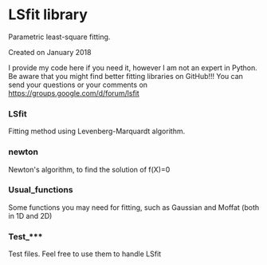 # LSfit library
Parametric least-square fitting.

Created on January 2018

I provide my code here if you need it, however I am not an expert in Python. Be aware that you might find better fitting libraries on GitHub!!! You can send your questions or your comments on https://groups.google.com/d/forum/lsfit

### LSfit
Fitting method using Levenberg-Marquardt algorithm.

### newton
Newton's algorithm, to find the solution of f(X)=0

### Usual_functions
Some functions you may need for fitting, such as Gaussian and Moffat (both in 1D and 2D)

### Test_***
Test files. Feel free to use them to handle LSfit
